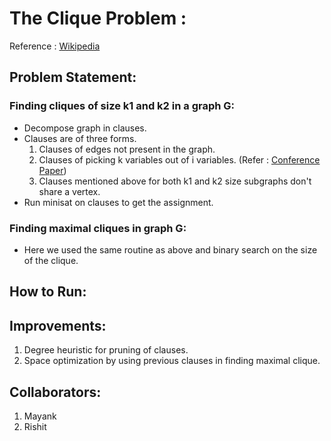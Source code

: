 # The Clique Problem :
Reference : [Wikipedia](https://en.wikipedia.org/wiki/Clique_problem)

## Problem Statement:
### Finding cliques of size k1 and k2 in a graph G:
  - Decompose graph in clauses.
  - Clauses are of three forms.
    1) Clauses of edges not present in the graph.
    2) Clauses of picking k variables out of i variables.  (Refer : [Conference Paper](mapleconference.pdf))
    3) Clauses mentioned above for both k1 and k2 size subgraphs don't share a vertex.
  - Run minisat on clauses to get the assignment.

### Finding maximal cliques in graph G:
  - Here we used the same routine as above and binary search on the size of the clique.

## How to Run:

## Improvements:
1) Degree heuristic for pruning of clauses.
2) Space optimization by using previous clauses in finding maximal clique.

## Collaborators:
1) Mayank
2) Rishit
